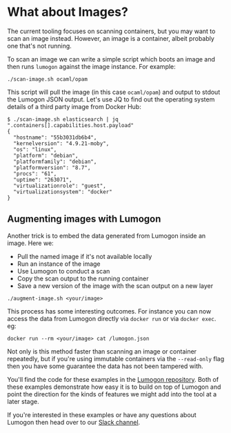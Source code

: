 # What about Images?

The current tooling focuses on scanning containers, but you may want to
scan an image instead. However, an image is a container, albeit probably
one that's not running.

To scan an image we can write a simple script which boots an image and
then runs `lumogon` against the image instance. For example:

```
./scan-image.sh ocaml/opam
```

This script will pull the image (in this case `ocaml/opam`) and output to
stdout the Lumogon JSON output. Let's use JQ to find out the operating
system details of a third party image from Docker Hub:

```
$ ./scan-image.sh elasticsearch | jq ".containers[].capabilities.host.payload"
{
  "hostname": "55b3031db6b4",
  "kernelversion": "4.9.21-moby",
  "os": "linux",
  "platform": "debian",
  "platformfamily": "debian",
  "platformversion": "8.7",
  "procs": "61",
  "uptime": "263071",
  "virtualizationrole": "guest",
  "virtualizationsystem": "docker"
}
```

## Augmenting images with Lumogon

Another trick is to embed the data generated from Lumogon inside an
image. Here we:

* Pull the named image if it's not available locally
* Run an instance of the image
* Use Lumogon to conduct a scan
* Copy the scan output to the running container
* Save a new version of the image with the scan output on a new layer

```
./augment-image.sh <your/image>
```

This process has some interesting outcomes. For instance you can now access the
data from Lumogon directly via `docker run` or via `docker exec`. eg:

```
docker run --rm <your/image> cat /lumogon.json
```

Not only is this method faster than scanning an image or container repeatedly,
but if you're using immutable containers via the `--read-only` flag then you have
some guarantee the data has not been tampered with.

You'll find the code for these examples in the [Lumogon
repository](https://github.com/puppetlabs/lumogon/tree/master/examples).
Both of these examples demonstrate how easy it is to build on top of
Lumogon and point the direction for the kinds of features we might add
into the tool at a later stage.

If you're interested in these examples or have any questions about Lumogon
then head over to our [Slack channel](https://puppetcommunity.slack.com/messages/G58F97FC5).
